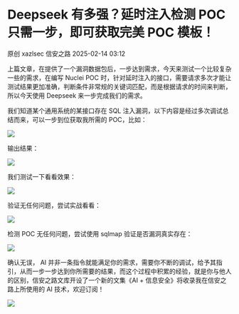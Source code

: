 #  Deepseek 有多强？延时注入检测 POC 只需一步，即可获取完美 POC 模板！   
原创 xazlsec  信安之路   2025-02-14 03:12  
  
上篇文章，在提供了一个漏洞数据包后，一步达到需求，今天来测试一个比较复杂一些的需求，在编写 Nuclei POC 时，针对延时注入的接口，需要请求多次才能让测试结果更加准确，判断条件非常规的关键词匹配，而是根据请求的时间来判断，所以今天使用 Deepseek 来一步完成我们的需求。  
  
我们知道某个通用系统的某接口存在 SQL 注入漏洞，以下内容是经过多次调试总结而来，可以一步到位获取我所需的 POC，比如：  
  
![](https://mmbiz.qpic.cn/mmbiz_png/sGfPWsuKAfevia0qH8oBt30ib3sKBKia29q52Rl5B8iaZPgS2L4pXJGSv7KgFOj61AEeRibONh1P4BrHon2C1YQvLGw/640?wx_fmt=png&from=appmsg "")  
  
输出结果：  
  
![](https://mmbiz.qpic.cn/mmbiz_png/sGfPWsuKAfevia0qH8oBt30ib3sKBKia29qHicppYDRhH0amPaKE4cyAMLKlyic3eHM2YFybGxNOzPrGicQiaEl3fPvKg/640?wx_fmt=png&from=appmsg "")  
  
我们测试一下看看效果：  
  
![](https://mmbiz.qpic.cn/mmbiz_png/sGfPWsuKAfevia0qH8oBt30ib3sKBKia29qnDCHYQqruy3MKqDxZP7jpwicrGQdYdyPZBtbzyeJvExZHAFfE2NEDwg/640?wx_fmt=png&from=appmsg "")  
  
验证无任何问题，尝试实战看看：  
  
![](https://mmbiz.qpic.cn/mmbiz_png/sGfPWsuKAfevia0qH8oBt30ib3sKBKia29q7qGpvBjON6QEqv6R6GtUPe3WMJib8bdh8dtgehdFMficUK174ZPJSavA/640?wx_fmt=png&from=appmsg "")  
  
检测 POC 无任何问题，尝试使用 sqlmap 验证是否漏洞真实存在：  
  
![](https://mmbiz.qpic.cn/mmbiz_png/sGfPWsuKAfevia0qH8oBt30ib3sKBKia29qeZkbFm8icvtyOesa9KibKSjgzGPCYoJ5pnO9S3wbIKCuNRMgxvwNuFlA/640?wx_fmt=png&from=appmsg "")  
  
确认无误， AI 并非一条指令就能满足你的需求，需要你不断的调试，给予其指引，从而一步一步达到你所需要的结果，而这个过程中积累的经验，就是你与他人的区别，信安之路文库开设了一个新的文集《AI + 信息安全》将收录我在信安之路上所使用的 AI 技术，欢迎订阅！  
  
![](https://mmbiz.qpic.cn/mmbiz_png/sGfPWsuKAfc1ibbG6mEdqV5Xpw0yu9UxtIoLlhiazxU4NakInEiam1mOnHHYw4pVq3nrrCc8tpnn5ictdhmNLUaHuA/640?wx_fmt=png&from=appmsg "")  
  
